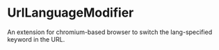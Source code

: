 # UrlLanguageModifier

An extension for chromium-based browser to switch the lang-specified keyword in the URL.
